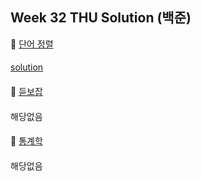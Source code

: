 ## Week 32 THU Solution (백준)

👀 [단어 정렬](https://www.acmicpc.net/problem/1181)

####

[solution](https://github.com/conquerex/WhatTheAlgorithm/blob/master/src/study/week32/week32_01181.java)

####

👀 [듣보잡](https://www.acmicpc.net/problem/1764)

####

해당없음

####

👀 [통계학](https://www.acmicpc.net/problem/2108)

####

해당없음
